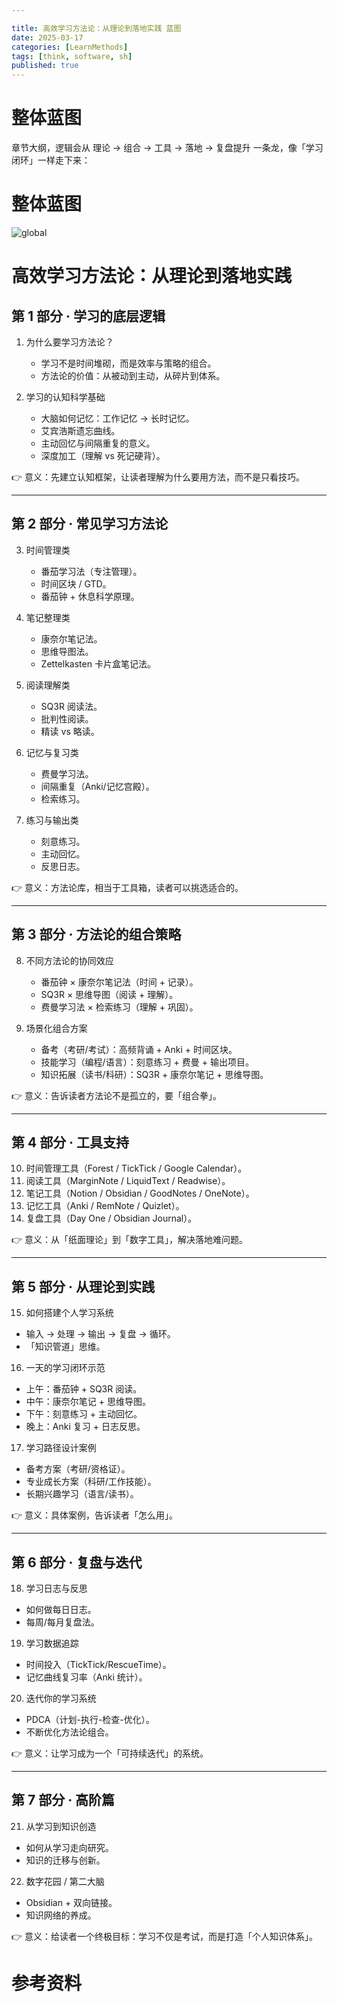 ```yaml
---

title: 高效学习方法论：从理论到落地实践 蓝图
date: 2025-03-17
categories: [LearnMethods]
tags: [think, software, sh]
published: true
---
```


# 整体蓝图

章节大纲，逻辑会从 理论 → 组合 → 工具 → 落地 → 复盘提升 一条龙，像「学习闭环」一样走下来：

# 整体蓝图

![global](https://houbb.github.io/blog-personal-improve/assets/images/learn-methods/learn-methods-blue-print-mindmap.png)

# 高效学习方法论：从理论到落地实践

## 第 1 部分 · 学习的底层逻辑

1. 为什么要学习方法论？

   * 学习不是时间堆砌，而是效率与策略的组合。
   * 方法论的价值：从被动到主动，从碎片到体系。
2. 学习的认知科学基础

   * 大脑如何记忆：工作记忆 → 长时记忆。
   * 艾宾浩斯遗忘曲线。
   * 主动回忆与间隔重复的意义。
   * 深度加工（理解 vs 死记硬背）。

👉 意义：先建立认知框架，让读者理解为什么要用方法，而不是只看技巧。

---

## 第 2 部分 · 常见学习方法论

3. 时间管理类

   * 番茄学习法（专注管理）。
   * 时间区块 / GTD。
   * 番茄钟 + 休息科学原理。
4. 笔记整理类

   * 康奈尔笔记法。
   * 思维导图法。
   * Zettelkasten 卡片盒笔记法。
5. 阅读理解类

   * SQ3R 阅读法。
   * 批判性阅读。
   * 精读 vs 略读。
6. 记忆与复习类

   * 费曼学习法。
   * 间隔重复（Anki/记忆宫殿）。
   * 检索练习。
7. 练习与输出类

   * 刻意练习。
   * 主动回忆。
   * 反思日志。

👉 意义：方法论库，相当于工具箱，读者可以挑选适合的。

---

## 第 3 部分 · 方法论的组合策略

8. 不同方法论的协同效应

   * 番茄钟 × 康奈尔笔记法（时间 + 记录）。
   * SQ3R × 思维导图（阅读 + 理解）。
   * 费曼学习法 × 检索练习（理解 + 巩固）。
9. 场景化组合方案

   * 备考（考研/考试）：高频背诵 + Anki + 时间区块。
   * 技能学习（编程/语言）：刻意练习 + 费曼 + 输出项目。
   * 知识拓展（读书/科研）：SQ3R + 康奈尔笔记 + 思维导图。

👉 意义：告诉读者方法论不是孤立的，要「组合拳」。

---

## 第 4 部分 · 工具支持

10. 时间管理工具（Forest / TickTick / Google Calendar）。
11. 阅读工具（MarginNote / LiquidText / Readwise）。
12. 笔记工具（Notion / Obsidian / GoodNotes / OneNote）。
13. 记忆工具（Anki / RemNote / Quizlet）。
14. 复盘工具（Day One / Obsidian Journal）。

👉 意义：从「纸面理论」到「数字工具」，解决落地难问题。

---

## 第 5 部分 · 从理论到实践

15. 如何搭建个人学习系统

* 输入 → 处理 → 输出 → 复盘 → 循环。
* 「知识管道」思维。

16. 一天的学习闭环示范

* 上午：番茄钟 + SQ3R 阅读。
* 中午：康奈尔笔记 + 思维导图。
* 下午：刻意练习 + 主动回忆。
* 晚上：Anki 复习 + 日志反思。

17. 学习路径设计案例

* 备考方案（考研/资格证）。
* 专业成长方案（科研/工作技能）。
* 长期兴趣学习（语言/读书）。

👉 意义：具体案例，告诉读者「怎么用」。

---

## 第 6 部分 · 复盘与迭代

18. 学习日志与反思

* 如何做每日日志。
* 每周/每月复盘法。

19. 学习数据追踪

* 时间投入（TickTick/RescueTime）。
* 记忆曲线复习率（Anki 统计）。

20. 迭代你的学习系统

* PDCA（计划-执行-检查-优化）。
* 不断优化方法论组合。

👉 意义：让学习成为一个「可持续迭代」的系统。

---

## 第 7 部分 · 高阶篇

21. 从学习到知识创造

* 如何从学习走向研究。
* 知识的迁移与创新。

22. 数字花园 / 第二大脑

* Obsidian + 双向链接。
* 知识网络的养成。

👉 意义：给读者一个终极目标：学习不仅是考试，而是打造「个人知识体系」。

# 参考资料

